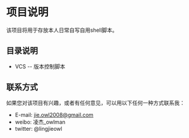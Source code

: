 # 项目说明 
该项目将用于存放本人日常自写自用shell脚本。

## 目录说明 
+ VCS        -- 版本控制脚本

## 联系方式
如果您对该项目有兴趣，或者有任何意见，可以用以下任何一种方式联系我：
+ E-mail: jie.owl2008@gmail.com
+ weibo: 凌杰_owlman
+ twitter: @lingjieowl

